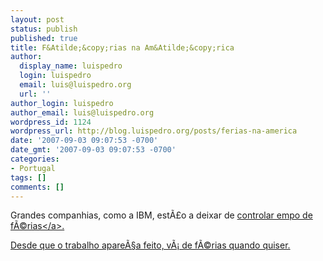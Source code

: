 ```yaml
---
layout: post
status: publish
published: true
title: F&Atilde;&copy;rias na Am&Atilde;&copy;rica
author:
  display_name: luispedro
  login: luispedro
  email: luis@luispedro.org
  url: ''
author_login: luispedro
author_email: luis@luispedro.org
wordpress_id: 1124
wordpress_url: http://blog.luispedro.org/posts/ferias-na-america
date: '2007-09-03 09:07:53 -0700'
date_gmt: '2007-09-03 09:07:53 -0700'
categories:
- Portugal
tags: []
comments: []
---
```

<p>Grandes companhias, como a IBM, est&Atilde;&pound;o a deixar de <a href="http:&#47;&#47;www.nytimes.com&#47;2007&#47;08&#47;31&#47;nyregion&#47;31vacation.html?_r=1&ref=us&oref=slogin">controlar  empo de f&Atilde;&copy;rias<&#47;a>.</p>
<p>Desde que o trabalho apare&Atilde;&sect;a feito, v&Atilde;&iexcl; de f&Atilde;&copy;rias quando quiser.</p>
